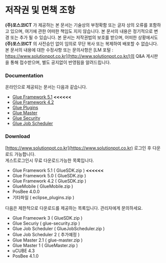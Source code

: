 # 저작권 및 면책 조항

**(주)포스코ICT** 가 제공하는 본 문서는 기술상의 부정확함 또는 글자 상의 오류를 포함하고 있으며,
여기에 관한 어떠한 책임도 지지 않습니다. 본 문서의 내용은 정기적으로 변경 또는 추가 될 수 있습니다.
본 문서는 저작권법의 보호를 받으며, 어떠한 상황에서도 **(주)포스코ICT** 의 사전승인 없이 임의로
무단 복사 또는 복제하여 배포할 수 없습니다.  
본 문서의 내용에 대한 수정사항 또는 문의사항은 [LM 포털 : https://www.solutionpot.co.kr](http://www.solutionpot.co.kr/)의
Q&A 게시판을 통해 접수받으며,
별도 공지없이 반영됨을 알려드립니다.

### Documentation

온라인으로 제공되는 문서는 다음과 같습니다.

* [Glue Framework 5.1](https://poscoict-glueframework.github.io/5.1/docs/) **<<<<<<**
* [Glue Framework 4.2](https://www.solutionpot.co.kr/doc/framework/)
* [Glue Plugins](https://www.solutionpot.co.kr/doc/plugins/)
* [Glue Master](https://www.solutionpot.co.kr/doc/master/)
* [Glue Security](https://www.solutionpot.co.kr/doc/security/)
* [Glue Job Scheduler](https://www.solutionpot.co.kr/doc/scheduler/)

### Download

[https://www.solutionpot.co.kr](https://www.solutionpot.co.kr) 로그인 후 다운로드 가능합니다.  
게스트로그인시 무료 다운로드가능한 목록입니다.

* Glue Framework 5.1 ( GlueSDK.zip ) **<<<<<<**
* Glue Framework 5.0 ( GlueSDK.zip )
* Glue Framework 4.2 ( GlueSDK.zip )
* GlueMobile ( GlueMobile.zip )
* PosBee 4.0.0
* 기타파일 ( eclipse_plugins.zip )

다음은 제한적으로 다운로드를 제공하는 목록입니다. 관리자에게 문의하세요.

* Glue Frameowrk 3 ( GlueSDK.zip )
* Glue Securiy ( glue-security.zip )
* Glue Job Scheduler ( GlueJobScheduler.zip )
* Glue Job Scheduler 2 ( 추가예정 )
* Glue Master 2.1 ( glue-master.zip )
* Glue Master 1 ( GlueMaster.zip )
* uCUBE 4.3
* PosBee 4.1.0
